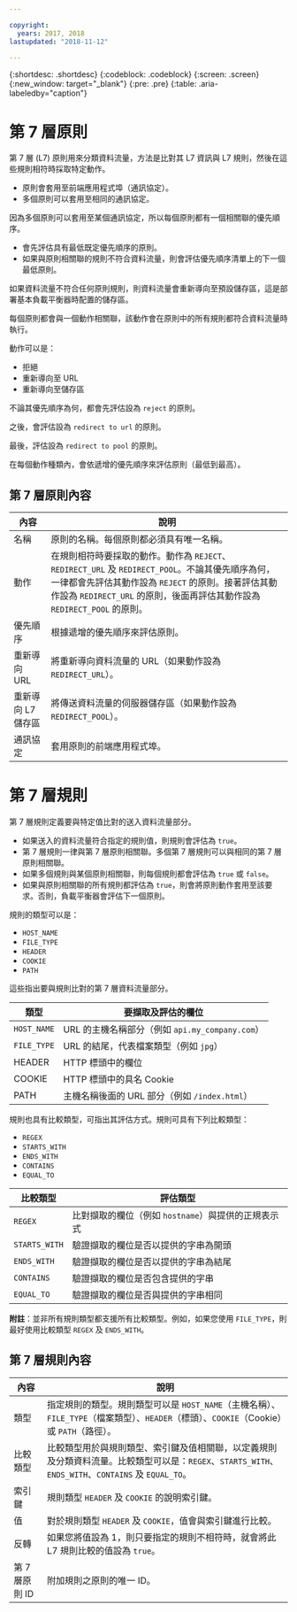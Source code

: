 ```yaml
---

copyright:
  years: 2017, 2018
lastupdated: "2018-11-12"

---
```


{:shortdesc: .shortdesc}
{:codeblock: .codeblock}
{:screen: .screen}
{:new_window: target="_blank"}
{:pre: .pre}
{:table: .aria-labeledby="caption"}

# 第 7 層原則

第 7 層 (L7) 原則用來分類資料流量，方法是比對其 L7 資訊與 L7 規則，然後在這些規則相符時採取特定動作。 

* 原則會套用至前端應用程式埠（通訊協定）。 
* 多個原則可以套用至相同的通訊協定。

因為多個原則可以套用至某個通訊協定，所以每個原則都有一個相關聯的優先順序。 

* 會先評估具有最低既定優先順序的原則。 
* 如果與原則相關聯的規則不符合資料流量，則會評估優先順序清單上的下一個最低原則。 

如果資料流量不符合任何原則規則，則資料流量會重新導向至預設儲存區，這是部署基本負載平衡器時配置的儲存區。

每個原則都會與一個動作相關聯，該動作會在原則中的所有規則都符合資料流量時執行。

動作可以是：

- 拒絕 
- 重新導向至 URL
- 重新導向至儲存區 

不論其優先順序為何，都會先評估設為 `reject` 的原則。

之後，會評估設為 `redirect to url` 的原則。

最後，評估設為 `redirect to pool` 的原則。

在每個動作種類內，會依遞增的優先順序來評估原則（最低到最高）。

## 第 7 層原則內容

內容      |說明 
------------- | -------------
名稱 | 原則的名稱。每個原則都必須具有唯一名稱。
動作 | 在規則相符時要採取的動作。動作為 `REJECT`、`REDIRECT_URL` 及 `REDIRECT_POOL`。不論其優先順序為何，一律都會先評估其動作設為 `REJECT` 的原則。接著評估其動作設為 `REDIRECT_URL` 的原則，後面再評估其動作設為 `REDIRECT_POOL` 的原則。
優先順序 | 根據遞增的優先順序來評估原則。
重新導向 URL | 將重新導向資料流量的 URL（如果動作設為 `REDIRECT_URL`）。
重新導向 L7 儲存區 | 將傳送資料流量的伺服器儲存區（如果動作設為 `REDIRECT_POOL`）。
通訊協定 | 套用原則的前端應用程式埠。

# 第 7 層規則
第 7 層規則定義要與特定值比對的送入資料流量部分。

* 如果送入的資料流量符合指定的規則值，則規則會評估為 `true`。
* 第 7 層規則一律與第 7 層原則相關聯。多個第 7 層規則可以與相同的第 7 層原則相關聯。
* 如果多個規則與某個原則相關聯，則每個規則都會評估為 `true` 或 `false`。 
* 如果與原則相關聯的所有規則都評估為 `true`，則會將原則動作套用至該要求。否則，負載平衡器會評估下一個原則。

規則的類型可以是： 

* `HOST_NAME`
* `FILE_TYPE`
* `HEADER`
* `COOKIE`
* `PATH`

這些指出要與規則比對的第 7 層資料流量部分。

類型      | 要擷取及評估的欄位
----------| -----------------------
`HOST_NAME` |URL 的主機名稱部分（例如 `api.my_company.com`）
`FILE_TYPE` |URL 的結尾，代表檔案類型（例如 `jpg`）
HEADER    | HTTP 標頭中的欄位
COOKIE    | HTTP 標頭中的具名 Cookie
PATH      |主機名稱後面的 URL 部分（例如 `/index.html`）

規則也具有比較類型，可指出其評估方式。規則可具有下列比較類型： 

* `REGEX`
* `STARTS_WITH`
* `ENDS_WITH`
* `CONTAINS`
* `EQUAL_TO`

比較類型        |  評估類型
----------------|---------------------
`REGEX`           |比對擷取的欄位（例如 `hostname`）與提供的正規表示式
`STARTS_WITH`     |  驗證擷取的欄位是否以提供的字串為開頭
`ENDS_WITH`       |  驗證擷取的欄位是否以提供的字串為結尾
`CONTAINS`        |  驗證擷取的欄位是否包含提供的字串
`EQUAL_TO`        |  驗證擷取的欄位是否與提供的字串相同

**附註**：並非所有規則類型都支援所有比較類型。例如，如果您使用 `FILE_TYPE`，則最好使用比較類型 `REGEX` 及 `ENDS_WITH`。

## 第 7 層規則內容

內容      |說明 
------------- | -------------
類型 | 指定規則的類型。規則類型可以是 `HOST_NAME`（主機名稱）、`FILE_TYPE`（檔案類型）、`HEADER`（標頭）、`COOKIE`（Cookie）或 `PATH`（路徑）。
比較類型        | 比較類型用於與規則類型、索引鍵及值相關聯，以定義規則及分類資料流量。比較類型可以是：`REGEX`、`STARTS_WITH`、`ENDS_WITH`、`CONTAINS` 及 `EQUAL_TO`。
索引鍵 | 規則類型 `HEADER` 及 `COOKIE` 的說明索引鍵。
值 | 對於規則類型 `HEADER` 及 `COOKIE`，值會與索引鍵進行比較。
反轉 | 如果您將值設為 1，則只要指定的規則不相符時，就會將此 L7 規則比較的值設為 `true`。
第 7 層原則 ID | 附加規則之原則的唯一 ID。
